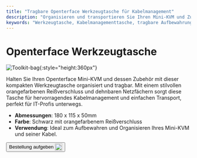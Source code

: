 ```yaml
---
title: "Tragbare Openterface Werkzeugtasche für Kabelmanagement"
description: "Organisieren und transportieren Sie Ihren Mini-KVM und Zubehör mühelos mit unserer tragbaren Werkzeugtasche, die hervorragendes Kabelmanagement bietet."
keywords: "Werkzeugtasche, Kabelmanagementtasche, tragbare Aufbewahrung, Openterface Tasche"
---
```


# Openterface Werkzeugtasche

![Toolkit-bag](https://assets.openterface.com/images/product/part/OP-06-BAG-TOOLKIT.webp){:style="height:360px"}

Halten Sie Ihren Openterface Mini-KVM und dessen Zubehör mit dieser kompakten Werkzeugtasche organisiert und tragbar. Mit einem stilvollen orangefarbenen Reißverschluss und dehnbaren Netzfächern sorgt diese Tasche für hervorragendes Kabelmanagement und einfachen Transport, perfekt für IT-Profis unterwegs.

- **Abmessungen**: 180 x 115 x 50mm
- **Farbe**: Schwarz mit orangefarbenem Reißverschluss
- **Verwendung**: Ideal zum Aufbewahren und Organisieren Ihres Mini-KVM und seiner Kabel.

<button class="md-button" onclick="window.location.href='https://shop.techxartisan.com/products/openterface-toolkit-bag'"> Bestellung aufgeben <img src="https://assets.openterface.com/images/trademark/txa.svg" alt="TxA Shop" style="vertical-align: middle; height: 20px;"></button>